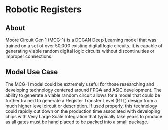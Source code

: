 # Robotic Registers

## About
Moore Circuit Gen 1 (MCG-1) is a DCGAN Deep Learning model that was trained on a set of over 50,000 existing digital logic circuits. It is capable of generating viable random digital logic circuits without discontinuities or improper connections.

## Model Use Case
The MCG-1 model could be extremely useful for those researching and developing technology centered around FPGA and ASIC development. The ability to generate a viable random circuit allows for a model that could be further trained to generate a Register Transfer Level (RTL) design from a much higher level circuit or description. If used properly, this technology could rapidly cut down on the production time associated with developing chips with Very Large Scale Integration that typically take years to produce as all gates must be hand placed to be packed into a small package.